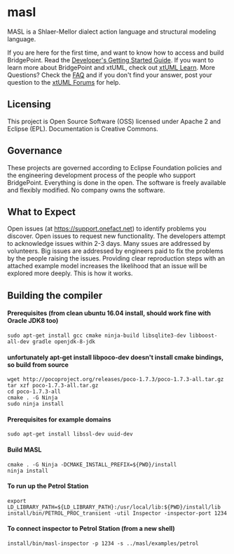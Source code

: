 # masl

MASL is a Shlaer-Mellor dialect action language and structural modeling
language.

If you are here for the first time, and want to know how to access and build
BridgePoint.  Read the [Developer's Getting Started
Guide](https://github.com/xtuml/bridgepoint/blob/master/doc-bridgepoint/process/Developer%20Getting%20Started%20Guide.md).
If you want to learn more about BridgePoint and xtUML, check out [xtUML
Learn](https://xtuml.org/learn/).  More Questions? Check the
[FAQ](https://github.com/xtuml/bridgepoint/blob/master/doc-bridgepoint/process/FAQ.md)
and if you don't find your answer, post your question to the [xtUML
Forums](https://xtuml.org/community/forum/xtuml-forum/) for help.

## Licensing

This project is Open Source Software (OSS) licensed under Apache 2 and Eclipse
(EPL). Documentation is Creative Commons.

## Governance

These projects are governed according to Eclipse Foundation policies and the
engineering development process of the people who support BridgePoint.
Everything is done in the open. The software is freely available and flexibly
modified. No company owns the software.

## What to Expect

Open issues (at https://support.onefact.net) to identify problems you discover.
Open issues to request new functionality.  The developers attempt to
acknowledge issues within 2-3 days.  Many ssues are addressed by volunteers.
Big issues are addressed by engineers paid to fix the problems by the people
raising the issues.  Providing clear reproduction steps with an attached
example model increases the likelihood that an issue will be explored more
deeply.  This is how it works.  

## Building the compiler

#### Prerequisites (from clean ubuntu 16.04 install, should work fine with Oracle JDK8 too)
```
sudo apt-get install gcc cmake ninja-build libsqlite3-dev libboost-all-dev gradle openjdk-8-jdk
```

#### unfortunately apt-get install libpoco-dev doesn't install cmake bindings, so build from source
```
wget http://pocoproject.org/releases/poco-1.7.3/poco-1.7.3-all.tar.gz
tar xzf poco-1.7.3-all.tar.gz
cd poco-1.7.3-all
cmake . -G Ninja
sudo ninja install
```

#### Prerequisites for example domains
```
sudo apt-get install libssl-dev uuid-dev
```

#### Build MASL
```
cmake . -G Ninja -DCMAKE_INSTALL_PREFIX=${PWD}/install
ninja install
```

#### To run up the Petrol Station
```
export LD_LIBRARY_PATH=${LD_LIBRARY_PATH}:/usr/local/lib:${PWD}/install/lib
install/bin/PETROL_PROC_transient -util Inspector -inspector-port 1234
```

#### To connect inspector to Petrol Station (from a new shell)
```
install/bin/masl-inspector -p 1234 -s ../masl/examples/petrol
```

